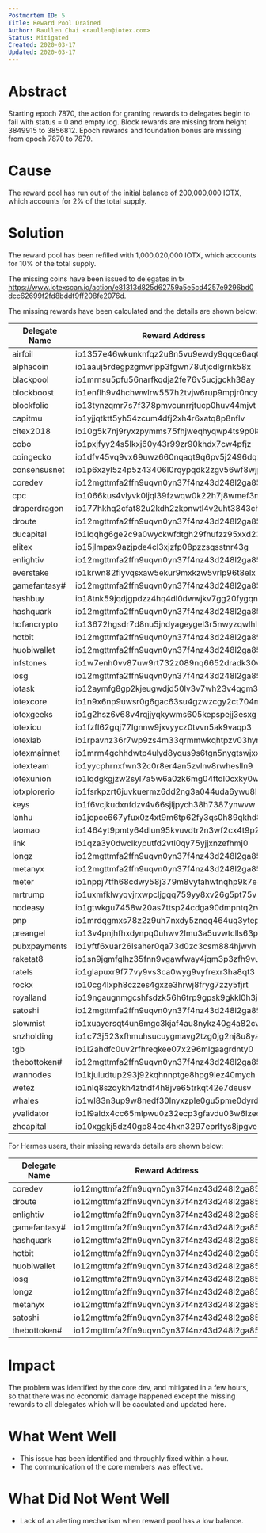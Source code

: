 ```yaml
---
Postmortem ID: 5
Title: Reward Pool Drained
Author: Raullen Chai <raullen@iotex.com>
Status: Mitigated
Created: 2020-03-17
Updated: 2020-03-17
---
```



# Abstract

Starting epoch 7870, the action for granting rewards to delegates begin to fail with status = 0 and empty log.
Block rewards are missing from height 3849915 to 3856812. Epoch rewards and foundation bonus are missing from epoch 7870 to 7879.

# Cause

The reward pool has run out of the initial balance of 200,000,000 IOTX, which accounts for 2% of the total supply.

# Solution

The reward pool has been refilled with 1,000,020,000 IOTX, which accounts for 10% of the total supply.

The missing coins have been issued to delegates in tx https://www.iotexscan.io/action/e81313d825d62759a5e5cd4257e9296bd0dcc62699f2fd8bddf9ff208fe2076d.

The missing rewards have been calculated and the details are shown below:

| Delegate Name | Reward Address                            | Block Rewards | Epoch Rewards  | Foundation Bonus | Total          |
|---------------|-------------------------------------------|---------------|----------------|------------------|----------------|
| airfoil       | io1357e46wkunknfqz2u8n5vu9ewdy9qqce6aq0yw | 1344          | 4476.745478    | 800              | 6620.745478    |
| alphacoin     | io1aauj5rdegpzgmvrlpp3fgwn78utjcdlgrnk58x | 0             | 77.89823442    | 0                | 77.89823442    |
| blackpool     | io1mrnsu5pfu56narfkqdja2fe76v5ucjgckh38ay | 0             | 10.79876958    | 0                | 10.79876958    |
| blockboost    | io1enflh9v4hchwwlrw557h2tvjw6rup9mpjr0ncy | 1576          | 2890.873955    | 800              | 5266.873955    |
| blockfolio    | io13tynzqmr7s7f378pmvcunrrjtucp0huv44mjvt | 1440          | 3332.708956    | 800              | 5572.708956    |
| capitmu       | io1yjjqtktt5yh54zcum4dfj2xh4r6xatq8p8nflv | 1784          | 2996.000311    | 800              | 5580.000311    |
| citex2018     | io10g5k7nj9ryxzpymms75fhjweqhyqwp4ts9p0l8 | 0             | 641.8030987    | 0                | 641.8030987    |
| cobo          | io1pxjfyy24s5lkxj60y43r99zr90khdx7cw4pfjz | 0             | 1989.645017    | 0                | 1989.645017    |
| coingecko     | io1dfv45vq9vx69uwz660nqaqt9q6pv5j2496dq27 | 2056          | 2493.276437    | 800              | 5349.276437    |
| consensusnet  | io1p6xzyl5z4p5z43406l0rqypqdk2zgv56wf8wjp | 0             | 1402.134981    | 0                | 1402.134981    |
| coredev       | io12mgttmfa2ffn9uqvn0yn37f4nz43d248l2ga85 | 1576          | 10747.5005     | 800              | 13123.5005     |
| cpc           | io1066kus4vlyvk0ljql39fzwqw0k22h7j8wmef3n | 1000          | 5031.964569    | 800              | 6831.964569    |
| draperdragon  | io177hkhq2cfat82u2kdh2zkpnwtl4v2uht3843ch | 1096          | 3569.934319    | 800              | 5465.934319    |
| droute        | io12mgttmfa2ffn9uqvn0yn37f4nz43d248l2ga85 | 2008          | 8705.957782    | 800              | 11513.95778    |
| ducapital     | io1lqqhg6ge2c9a0wyckwfdtgh29fnufzz95xxd23 | 1536          | 4257.912808    | 800              | 6593.912808    |
| elitex        | io15jlmpax9azjpde4cl3xjzfp08pzzsqsstnr43g | 1096          | 3246.412886    | 800              | 5142.412886    |
| enlightiv     | io12mgttmfa2ffn9uqvn0yn37f4nz43d248l2ga85 | 1240          | 7022.071661    | 800              | 9062.071661    |
| everstake     | io1krwn82flyvqsxaw5ekur9mxkzw5vrlp96t8elx | 0             | 230.9660637    | 0                | 230.9660637    |
| gamefantasy#  | io12mgttmfa2ffn9uqvn0yn37f4nz43d248l2ga85 | 1336          | 5993.191962    | 800              | 8129.191962    |
| hashbuy       | io18tnk59jqdjgpdzz4hq4dl0dwwjkv7gg20fygqn | 1824          | 5051.345693    | 800              | 7675.345693    |
| hashquark     | io12mgttmfa2ffn9uqvn0yn37f4nz43d248l2ga85 | 816           | 3189.457595    | 800              | 4805.457595    |
| hofancrypto   | io13672hgsdr7d8nu5jndyageygel3r5nwyzqwlhl | 1824          | 3577.492676    | 800              | 6201.492676    |
| hotbit        | io12mgttmfa2ffn9uqvn0yn37f4nz43d248l2ga85 | 1440          | 5939.809473    | 800              | 8179.809473    |
| huobiwallet   | io12mgttmfa2ffn9uqvn0yn37f4nz43d248l2ga85 | 1824          | 6309.005428    | 800              | 8933.005428    |
| infstones     | io1w7enh0vv87uw9rt732z089nq6652dradk30vlu | 0             | 1827.040432    | 0                | 1827.040432    |
| iosg          | io12mgttmfa2ffn9uqvn0yn37f4nz43d248l2ga85 | 1584          | 5767.378783    | 800              | 8151.378783    |
| iotask        | io12aymfg8gp2kjeugwdjd50lv3v7wh23v4qgm3x4 | 0             | 1432.891414    | 0                | 1432.891414    |
| iotexcore     | io1n9x6np9uwsr0g6gac63su4gzwzcgy2ct704nmn | 0             | 3674.542294    | 800              | 4474.542294    |
| iotexgeeks    | io1g2hsz6v68v4rqjjyqkywms605kepspejj3esxg | 0             | 1445.923611    | 0                | 1445.923611    |
| iotexicu      | io1fzfl62gqj77lgnnw9jxvyycz0tvvn5ak9vaqp3 | 0             | 303.5884177    | 0                | 303.5884177    |
| iotexlab      | io1rpavnz36r7wp9zs4m33qrmmwkqhtpzv03hyr9t | 1968          | 3754.532001    | 800              | 6522.532001    |
| iotexmainnet  | io1mrm4gchhdwtp4ulyd8yqus9s6tgn5nygtswjxx | 0             | 6.618465661    | 0                | 6.618465661    |
| iotexteam     | io1yycphrnxfwn32c0r8er4an5zvlnv8rwheslln9 | 1824          | 4637.092223    | 800              | 7261.092223    |
| iotexunion    | io1lqdgkgjzw2syl7a5w6a0zk6mg04ftdl0cxky0w | 0             | 666.3224318    | 0                | 666.3224318    |
| iotxplorerio  | io1fsrkpzrt6juvkuermz6dd2ng3a044uda6ywu8l | 2056          | 4575.072217    | 800              | 7431.072217    |
| keys          | io1f6vcjkudxnfdzv4v66sjljpych38h7387ynwvw | 0             | 278.0944356    | 0                | 278.0944356    |
| lanhu         | io1jepce667yfux0z4xt9m6tp62fy3qs0h89qkhd8 | 0             | 1.970779784    | 0                | 1.970779784    |
| laomao        | io1464yt9pmty64dlun95kvuvdtr2n3wf2cx4t9p2 | 1296          | 5756.914993    | 800              | 7852.914993    |
| link          | io1qza3y0dwclkyputfd2vtl0qy75yjjxnzefhmj0 | 0             | 7.366019873    | 0                | 7.366019873    |
| longz         | io12mgttmfa2ffn9uqvn0yn37f4nz43d248l2ga85 | 1576          | 3888.568421    | 800              | 6264.568421    |
| metanyx       | io12mgttmfa2ffn9uqvn0yn37f4nz43d248l2ga85 | 1480          | 7103.558311    | 800              | 9383.558311    |
| meter         | io1nppj7tfh68cdwy58j379m8vytahwtnqhp9k7e4 | 0             | 0.009199492992 | 0                | 0.009199492992 |
| mrtrump       | io1uxmfklwyqvjrxwpcljgqq759yy8xv26g5pt75v | 1008          | 3818.547841    | 800              | 5626.547841    |
| nodeasy       | io1gtwkgu7458w20as7ttsp24cdga90dmpntq2rwr | 0             | 211.6952849    | 0                | 211.6952849    |
| pnp           | io1mrdqgmxs78z2z9uh7nxdy5znqq464uq3ytep99 | 1296          | 4176.192885    | 800              | 6272.192885    |
| preangel      | io13v4pnjhfhxdynpq0uhwv2lmu3a5uvwtclls63p | 1488          | 2979.424404    | 800              | 5267.424404    |
| pubxpayments  | io1yftf6xuar26lsaher0qa73d0zc3csm884hjwvh | 1680          | 8366.464792    | 800              | 10846.46479    |
| raketat8      | io1sn9jgmfglhz35fnn9vgawfway4jqm3p3zfh9vu | 0             | 14.32771743    | 0                | 14.32771743    |
| ratels        | io1glapuxr9f77vy9vs3ca0wyg9vyfrexr3ha8qt3 | 1776          | 3122.560725    | 800              | 5698.560725    |
| rockx         | io10cg4lxph8czzes4gxze3hrwj8fryg7zzy5fjrt | 1712          | 3072.112551    | 800              | 5584.112551    |
| royalland     | io19ngaugnmgcshfsdzk56h6trp9gpsk9gkkl0h3j | 2008          | 6456.348799    | 800              | 9264.348799    |
| satoshi       | io12mgttmfa2ffn9uqvn0yn37f4nz43d248l2ga85 | 864           | 3007.275394    | 800              | 4671.275394    |
| slowmist      | io1xuayersqt4un6mgc3kjaf4au8nykz40g4a82cv | 0             | 1101.875884    | 0                | 1101.875884    |
| snzholding    | io1c73j523xfhmuhsucuygmavg2tzg0jg2nj8u8ya | 0             | 1174.817172    | 0                | 1174.817172    |
| tgb           | io1l2ahdfc0uv2rfhreqkee07x296mlgaagrdnty0 | 0             | 1533.764667    | 0                | 1533.764667    |
| thebottoken#  | io12mgttmfa2ffn9uqvn0yn37f4nz43d248l2ga85 | 0             | 1997.358259    | 0                | 1997.358259    |
| wannodes      | io1kjuludtup293j92kqhnnptge8hpg9lez40mych | 0             | 805.8724957    | 0                | 805.8724957    |
| wetez         | io1nlq8szqykh4ztndf4h8jve65trkqt42e7deusv | 0             | 598.9815814    | 0                | 598.9815814    |
| whales        | io1wl83n3up9w8nedf30lnyxzple0gu5pme0dyrds | 0             | 677.4463203    | 0                | 677.4463203    |
| yvalidator    | io1l9aldx4cc65mlpwu0z32ecp3gfavdu03w6lzed | 1584          | 3492.167358    | 800              | 5876.167358    |
| zhcapital     | io10xggkj5dz40gp84ce4hxn3297eprltys8jpgve | 1200          | 2195.255241    | 800              | 4195.255241    |

For Hermes users, their missing rewards details are shown below:

| Delegate Name | Reward Address                            | Staking Address                           | Block Rewards | Epoch Rewards | Foundation Bonus | Total       |
|---------------|-------------------------------------------|-------------------------------------------|---------------|---------------|------------------|-------------|
| coredev       | io12mgttmfa2ffn9uqvn0yn37f4nz43d248l2ga85 | io16frg0hz9ztxhqkn5e42f2aznnreyy79dmqlsn2 | 1576          | 10747.5005    | 800              | 13123.5005  |
| droute        | io12mgttmfa2ffn9uqvn0yn37f4nz43d248l2ga85 | io1cynay8yqe9h0pu7t9cmqzekxh3uls7aracuka0 | 2008          | 8705.957782   | 800              | 11513.95778 |
| enlightiv     | io12mgttmfa2ffn9uqvn0yn37f4nz43d248l2ga85 | io1un3wf5l3lqz33jd672cd44wtw9lzmx8r0uj3he | 1240          | 7022.071661   | 800              | 9062.071661 |
| gamefantasy#  | io12mgttmfa2ffn9uqvn0yn37f4nz43d248l2ga85 | io1v0drnrdeux43sljwc5cd64ck569s5ap70c66ln | 1336          | 5993.191962   | 800              | 8129.191962 |
| hashquark     | io12mgttmfa2ffn9uqvn0yn37f4nz43d248l2ga85 | io1gxxh3pyhtukkpgxrvau9py42zargu9ya8dfurj | 816           | 3189.457595   | 800              | 4805.457595 |
| hotbit        | io12mgttmfa2ffn9uqvn0yn37f4nz43d248l2ga85 | io167725syqfwrndpgfmwd784jk7cy6jlld0mxa80 | 1440          | 5939.809473   | 800              | 8179.809473 |
| huobiwallet   | io12mgttmfa2ffn9uqvn0yn37f4nz43d248l2ga85 | io15d2e9my5mynlzmcsggx9650dua8p99mzg70krv | 1824          | 6309.005428   | 800              | 8933.005428 |
| iosg          | io12mgttmfa2ffn9uqvn0yn37f4nz43d248l2ga85 | io183v7vftj3e4h76z5f5qpswhnn5737rrwjkhyds | 1584          | 5767.378783   | 800              | 8151.378783 |
| longz         | io12mgttmfa2ffn9uqvn0yn37f4nz43d248l2ga85 | io1gvymyt07p5rz74rk8cdf4mr55cm05vnk4kxx2q | 1576          | 3888.568421   | 800              | 6264.568421 |
| metanyx       | io12mgttmfa2ffn9uqvn0yn37f4nz43d248l2ga85 | io19czfrdyjt67g9tuhmmcjkuh2m9qxzv5nqyve9p | 1480          | 7103.558311   | 800              | 9383.558311 |
| satoshi       | io12mgttmfa2ffn9uqvn0yn37f4nz43d248l2ga85 | io1vfzf34ter3wluhustteuaww3mye3h8emr5aga4 | 864           | 3007.275394   | 800              | 4671.275394 |
| thebottoken#  | io12mgttmfa2ffn9uqvn0yn37f4nz43d248l2ga85 | io1x6mar9hlfkxtcyha379fq7ald0kpmt0d3qlyv0 | 0             | 1997.358259   | 0                | 1997.358259 |

# Impact

The problem was identified by the core dev, and mitigated in a few hours, so that there was no economic damage happened except the missing rewards to all delegates which will be caculated and updated here. 

# What Went Well

- This issue has been identified and throughly fixed within a hour.
- The communication of the core members was effective.

# What Did Not Went Well

- Lack of an alerting mechanism when reward pool has a low balance. 
